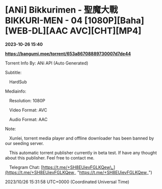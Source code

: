 # [ANi] Bikkurimen - 聖魔大戰 BIKKURI-MEN - 04 [1080P][Baha][WEB-DL][AAC AVC][CHT][MP4]

**2023-10-26 15:40**

**https://bangumi.moe/torrent/653a86708889730007d7de44**

Torrent Info By: ANi API (Auto Generated)

Subtitle:

 HardSub

Mediainfo:

 Resolution: 1080P

 Video Format: AVC

 Audio Format: AAC

  

Note:

 Xunlei, torrent media player and offline downloader has been banned by our seeding server.

 This automatic torrent publisher currently in beta test. If have any thought about this publisher. Feel free to contact me.

 Telegram Chat: [https://t.me/+SH8EUievFGLKQew\_](https://t.me/+SH8EUievFGLKQew_ "https://t.me/+SH8EUievFGLKQew_")

2023/10/26 15:31:58 UTC+0000 (Coordinated Universal Time)